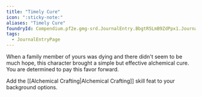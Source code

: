 ```yaml
---
title: "Timely Cure"
icon: ":sticky-note:"
aliases: "Timely Cure"
foundryId: Compendium.pf2e.gmg-srd.JournalEntry.BbgtR5LmB9ZdPpx1.JournalEntryPage.qK8xwLUwnBPkzkM8
tags:
  - JournalEntryPage
---
```

When a family member of yours was dying and there didn't seem to be much hope, this character brought a simple but effective alchemical cure. You are determined to pay this favor forward.

Add the [[Alchemical Crafting|Alchemical Crafting]] skill feat to your background options.